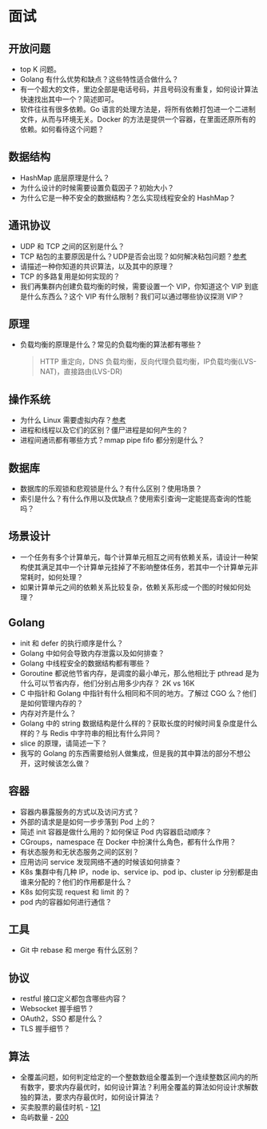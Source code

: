 # 面试

## 开放问题

- top K 问题。
- Golang 有什么优势和缺点？这些特性适合做什么？
- 有一个超大的文件，里边全部是电话号码，并且号码没有重复，如何设计算法快速找出其中一个？简述即可。
- 软件往往有很多依赖。Go 语言的处理方法是，将所有依赖打包进一个二进制文件，从而与环境无关。Docker 的方法是提供一个容器，在里面还原所有的依赖。如何看待这个问题？

## 数据结构

- HashMap 底层原理是什么？
- 为什么设计的时候需要设置负载因子？初始大小？
- 为什么它是一种不安全的数据结构？怎么实现线程安全的 HashMap？

## 通讯协议

- UDP 和 TCP 之间的区别是什么？
- TCP 粘包的主要原因是什么？UDP是否会出现？如何解决粘包问题？[参考](https://draveness.me/whys-the-design-tcp-message-frame/)
- 请描述一种你知道的共识算法，以及其中的原理？
- TCP 的多路复用是如何实现的？
- 我们再集群内创建负载均衡的时候，需要设置一个 VIP，你知道这个 VIP 到底是什么东西么？这个 VIP 有什么限制？我们可以通过哪些协议探测 VIP？

## 原理

- 负载均衡的原理是什么？常见的负载均衡的算法都有哪些？
  > HTTP 重定向，DNS 负载均衡，反向代理负载均衡，IP负载均衡(LVS-NAT)，直接路由(LVS-DR)

## 操作系统

- 为什么 Linux 需要虚拟内存？[参考](https://draveness.me/whys-the-design-os-virtual-memory/)
- 进程和线程以及它们的区别？僵尸进程是如何产生的？
- 进程间通讯都有哪些方式？mmap pipe fifo 都分别是什么？

## 数据库

- 数据库的乐观锁和悲观锁是什么？有什么区别？使用场景？
- 索引是什么？有什么作用以及优缺点？使用索引查询一定能提高查询的性能吗？

## 场景设计

- 一个任务有多个计算单元，每个计算单元相互之间有依赖关系，请设计一种架构使其满足其中一个计算单元挂掉了不影响整体任务，若其中一个计算单元非常耗时，如何处理？
- 如果计算单元之间的依赖关系比较复杂，依赖关系形成一个图的时候如何处理？

## Golang

- init 和 defer 的执行顺序是什么？
- Golang 中如何会导致内存泄露以及如何排查？
- Golang 中线程安全的数据结构都有哪些？
- Goroutine 都说他节省内存，是调度的最小单元，那么他相比于 pthread 是为什么可以节省内存，他们分别占用多少内存？ 2K vs 16K
- C 中指针和 Golang 中指针有什么相同和不同的地方。了解过 CGO 么？他们是如何管理内存的？
- 内存对齐是什么？
- Golang 中的 string 数据结构是什么样的？获取长度的时候时间复杂度是什么样的？与 Redis 中字符串的相比有什么异同？
- slice 的原理，请简述一下？
- 我写的 Golang 的东西需要给别人做集成，但是我的其中算法的部分不想公开，这时候该怎么做？

## 容器

- 容器内暴露服务的方式以及访问方式？
- 外部的请求是是如何一步步落到 Pod 上的？
- 简述 init 容器是做什么用的？如何保证 Pod 内容器启动顺序？
- CGroups，namespace 在 Docker 中扮演什么角色，都有什么作用？
- 有状态服务和无状态服务之间的区别？
- 应用访问 service 发现网络不通的时候该如何排查？
- K8s 集群中有几种 IP，node ip、service ip、pod ip、cluster ip 分别都是由谁来分配的？他们的作用都是什么？
- K8s 如何实现 request 和 limit 的？
- pod 内的容器如何进行通信？

## 工具

- Git 中 rebase 和 merge 有什么区别？

## 协议

- restful 接口定义都包含哪些内容？
- Websocket 握手细节？
- OAuth2，SSO 都是什么？
- TLS 握手细节？

## 算法

- 全覆盖问题，如何判定给定的一个整数数组全覆盖到一个连续整数区间内的所有数字，要求内存最优时，如何设计算法？利用全覆盖的算法如何设计求解数独的算法，要求内存最优时，如何设计算法？
- 买卖股票的最佳时机 - [121](https://leetcode-cn.com/problems/best-time-to-buy-and-sell-stock/)
- 岛屿数量 - [200](https://leetcode-cn.com/problems/number-of-islands/)
